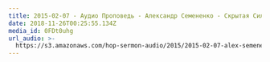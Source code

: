```yaml
---
title: 2015-02-07 - Аудио Проповедь - Александр Семененко - Скрытая Сила Слов
date: 2018-11-26T00:25:55.134Z
media_id: 0FDt0uhg
url_audio: >-
  https://s3.amazonaws.com/hop-sermon-audio/2015/2015-02-07-alex-semenenko-skrytay-sila-slov.mp3
---
```


